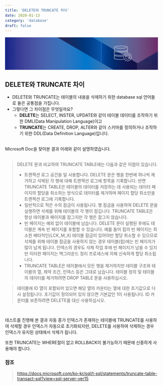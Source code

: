 ```yaml
---
title: 'DELETE와 TRUNCATE 차이'
date: 2020-01-13
category: 'database'
draft: false
---
```


![](./images/banner/rdbs_banner.png)

## DELETE와 TRUNCATE 차이
- DELETE와 TRUNCATE는 테이블의 내용을 삭제하기 위한 database sql 언어들로 둘은 공통점을 가집니다. 
- 그렇다면 그 차이점은 무엇일까요?
    - **DELETE**는 SELECT,  INSTER, UPDATE와 같이 테이블 데이터를 조작하기 위한 DML(Data Manipulation Language)이고
    - **TRUNCATE**는 CREATE, DROP, ALTER와 같이 스키마를 정의하거나 조작하기 위한 DDL(Data Definition Language)입니다.

<br />
Microsoft Doc을 찾아본 결과 아래와 같이 설명하였습니다.
<br />
<br />

> DELETE 문과 비교하여 TRUNCATE TABLE에는 다음과 같은 이점이 있습니다.
> - 트랜잭션 로그 공간을 덜 사용합니다.
DELETE 문은 행을 한번에 하나씩 제거하고 삭제된 각 행에 대해 트랜잭션 로그에 항목을 기록합니다. 반면 TRUNCATE TABLE은 테이블의 데이터를 저장하는 데 사용되는 데이터 페이지의 할당을 취소하는 방식으로 데이터를 제거하며 페이지 할당 취소만을 트랜잭션 로그에 기록합니다.
> - 일반적으로 적은 수의 잠금이 사용됩니다.
행 잠금을 사용하여 DELETE 문을 실행하면 삭제를 위해 테이블의 각 행이 잠깁니다. TRUNCATE TABLE은 항상 테이블과 페이지를 잠그지만 각 행은 잠그지 않습니다.
> - 빈 페이지는 예외 없이 테이블에 남습니다.
DELETE 문이 실행된 후에도 테이블은 계속 빈 페이지를 포함할 수 있습니다. 예를 들어 힙의 빈 페이지는 최소한 배타적인(LCK_M_X) 테이블 잠금이 있어야만 할당 취소할 수 있으므로 삭제를 위해 테이블 잠금을 사용하지 않는 경우 테이블(힙)에는 빈 페이지가 많이 남게 됩니다. 인덱스의 경우도 삭제 작업 후에 빈 페이지가 남을 수 있지만 이러한 페이지는 백그라운드 정리 프로세스에 의해 신속하게 할당 취소됩니다.
> - TRUNCATE TABLE은 테이블에서 모든 행을 제거하지만 테이블 구조와 테이블의 열, 제약 조건, 인덱스 등은 그대로 남습니다. 테이블 정의 및 테이블의 데이터를 제거하려면 DROP TABLE 문을 사용하십시오.

> 테이블에 ID 열이 포함되어 있으면 해당 열의 카운터는 열에 대한 초기값으로 다시 설정됩니다. 초기값이 정의되어 있지 않으면 기본값인 1이 사용됩니다. ID 카운터를 보존하려면 DELETE를 대신 사용하십시오.

<br />

테스트를 진행해 본 결과 자동 증가 인덱스가 존재하는 테이블에 TRUNCATE를 사용하여 삭제할 경우
인덱스가 자동으로 초기화되지만, DELETE를 사용하여 삭제하는 경우 인덱스가 유지된 상태에서 삭제가 됩니다.  

또한 TRUNCATE는 WHERE절이 없고 ROLLBACK이 불가능하기 때문에 신중하게 사용해야 합니다.

### 참조
> https://docs.microsoft.com/ko-kr/sql/t-sql/statements/truncate-table-transact-sql?view=sql-server-ver15
